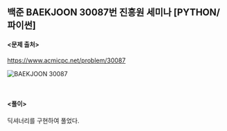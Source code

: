 ## 백준 BAEKJOON 30087번 진흥원 세미나 [PYTHON/파이썬]

#### <문제 출처><br>
https://www.acmicpc.net/problem/30087

![BAEKJOON 30087](https://blog.kakaocdn.net/dn/bexzqp/btsyOZzRnuh/Ap4PZ7w7dLzHFcFacsmQcK/img.png)

<br>

#### <풀이><br>

딕셔너리를 구현하여 풀었다.